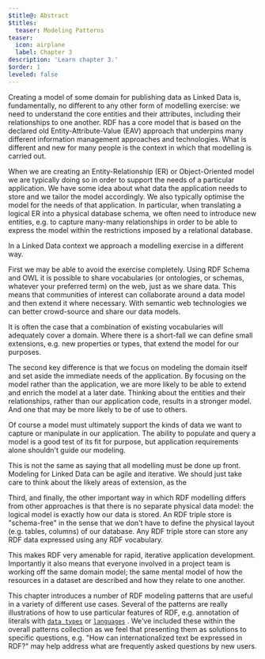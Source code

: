 ```yaml
---
$title@: Abstract
$titles:
  teaser: Modeling Patterns
teaser:
  icon: airplane
  label: Chapter 3
description: 'Learn chapter 3.'
$order: 1
leveled: false
---
```


Creating a model of some domain for publishing data as Linked Data is, fundamentally, no different to any other form of modelling exercise: we need to understand the core entities and their attributes, including their relationships to one another. RDF has a core model that is based on the declared old Entity-Attribute-Value (EAV) approach that underpins many different information management approaches and technologies. What is different and new for many people is the context in which that modelling is carried out.

When we are creating an Entity-Relationship (ER) or Object-Oriented model we are typically doing so in order to support the needs of a particular application. We have some idea about what data the application needs to store and we tailor the model accordingly. We also typically optimise the model for the needs of that application. In particular, when translating a logical ER into a physical database schema, we often need to introduce new entities, e.g. to capture many-many relationships in order to be able to express the model within the restrictions imposed by a relational database.

In a Linked Data context we approach a modelling exercise in a different way.

First we may be able to avoid the exercise completely. Using RDF Schema and OWL it is possible to share vocabularies (or ontologies, or schemas, whatever your preferred term) on the web, just as we share data. This means that communities of interest can collaborate around a data model and then extend it where necessary. With semantic web technologies we can better crowd-source and share our data models.

It is often the case that a combination of existing vocabularies will adequately cover a domain. Where there is a short-fall we can define small extensions, e.g. new properties or types, that extend the model for our purposes.

The second key difference is that we focus on modeling the domain itself and set aside the immediate needs of the application. By focusing on the model rather than the application, we are more likely to be able to extend and enrich the model at a later date. Thinking about the entities and their relationships, rather than our application code, results in a stronger model. And one that may be more likely to be of use to others.

Of course a model must ultimately support the kinds of data we want to capture or manipulate in our application. The ability to populate and query a model is a good test of its fit for purpose, but application requirements alone shouldn't guide our modeling.

This is not the same as saying that all modelling must be done up front. Modeling for Linked Data can be agile and iterative. We should just take care to think about the likely areas of extension, as the

Third, and finally, the other important way in which RDF modelling differs from other approaches is that there is no separate physical data model: the logical model is exactly how our data is stored. An RDF triple store is "schema-free" in the sense that we don't have to define the physical layout (e.g. tables, columns) of our database. Any RDF triple store can store any RDF data expressed using any RDF vocabulary.

This makes RDF very amenable for rapid, iterative application development. Importantly it also means that everyone involved in a project team is working off the same domain model; the same mental model of how the resources in a dataset are described and how they relate to one another.

This chapter introduces a number of RDF modeling patterns that are useful in a variety of different use cases. Several of the patterns are really illustrations of how to use particular features of RDF, e.g. annotation of literals with [`data types`](../chapter-3/typed-literal) 
or [`languages`](../chapter-3/multi-lingual-literal) . We've included these within the overall patterns collection as we feel that presenting them as solutions to specific questions, e.g. "How can internationalized text be expressed in RDF?" may help address what are frequently asked questions by new users.